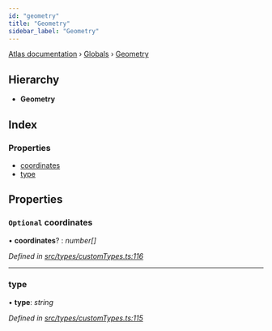 ```yaml
---
id: "geometry"
title: "Geometry"
sidebar_label: "Geometry"
---
```


[Atlas documentation](../index.md) › [Globals](../globals.md) › [Geometry](geometry.md)

## Hierarchy

* **Geometry**

## Index

### Properties

* [coordinates](geometry.md#optional-coordinates)
* [type](geometry.md#type)

## Properties

### `Optional` coordinates

• **coordinates**? : *number[]*

*Defined in [src/types/customTypes.ts:116](https://github.com/chronark/atlas/blob/3be8226/src/types/customTypes.ts#L116)*

___

###  type

• **type**: *string*

*Defined in [src/types/customTypes.ts:115](https://github.com/chronark/atlas/blob/3be8226/src/types/customTypes.ts#L115)*
